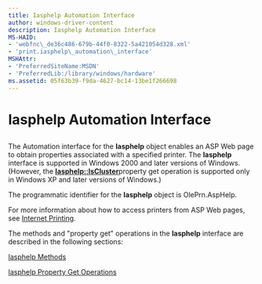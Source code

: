 ```yaml
---
title: Iasphelp Automation Interface
author: windows-driver-content
description: Iasphelp Automation Interface
MS-HAID:
- 'webfnc\_de36c486-679b-44f0-8322-5a421054d328.xml'
- 'print.iasphelp\_automation\_interface'
MSHAttr:
- 'PreferredSiteName:MSDN'
- 'PreferredLib:/library/windows/hardware'
ms.assetid: 05f63b39-f9da-4627-bc14-13be1f266698
---
```


# Iasphelp Automation Interface


## <span id="ddk_iasphelp_automation_interface_gg"></span><span id="DDK_IASPHELP_AUTOMATION_INTERFACE_GG"></span>


The Automation interface for the **Iasphelp** object enables an ASP Web page to obtain properties associated with a specified printer. The **Iasphelp** interface is supported in Windows 2000 and later versions of Windows. (However, the [**Iasphelp::IsCluster**](iasphelp-iscluster.md)property get operation is supported only in Windows XP and later versions of Windows.)

The programmatic identifier for the **Iasphelp** object is OlePrn.AspHelp.

For more information about how to access printers from ASP Web pages, see [Internet Printing](https://msdn.microsoft.com/library/windows/hardware/ff551735).

The methods and "property get" operations in the **Iasphelp** interface are described in the following sections:

[Iasphelp Methods](iasphelp-methods.md)

[Iasphelp Property Get Operations](iasphelp-property-get-operations.md)

 

 




